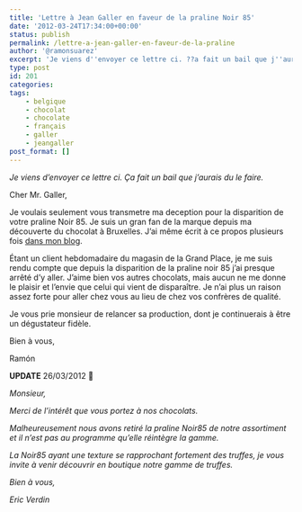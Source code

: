```yaml
---
title: 'Lettre à Jean Galler en faveur de la praline Noir 85'
date: '2012-03-24T17:34:00+00:00'
status: publish
permalink: /lettre-a-jean-galler-en-faveur-de-la-praline
author: '@ramonsuarez'
excerpt: 'Je viens d''envoyer ce lettre ci. ??a fait un bail que j''aurais du le faire. Cher Mr. Galler, Je voulais seulement vous transmetre ma deception pour la disparition de votre praline Noir 85. Je suis un gran fan de la marque depuis ma d??couverte du ...'
type: post
id: 201
categories:
tags:
    - belgique
    - chocolat
    - chocolate
    - français
    - galler
    - jeangaller
post_format: []
---
```

*Je viens d’envoyer ce lettre ci. Ça fait un bail que j’aurais du le faire.*

Cher Mr. Galler,

Je voulais seulement vous transmetre ma deception pour la disparition de votre praline Noir 85. Je suis un gran fan de la marque depuis ma découverte du chocolat à Bruxelles. J’ai même écrit à ce propos plusieurs fois [dans mon blog](http://www.blogbruselas.com/blog/2009/07/30/el-mejor-chocolate-belga-dame-chocolate/ "El mejor chocolate de Bruselas").

Étant un client hebdomadaire du magasin de la Grand Place, je me suis rendu compte que depuis la disparition de la praline noir 85 j’ai presque arrêté d’y aller. J’aime bien vos autres chocolats, mais aucun ne me donne le plaisir et l’envie que celui qui vient de disparaître. Je n’ai plus un raison assez forte pour aller chez vous au lieu de chez vos confrères de qualité.

Je vous prie monsieur de relancer sa production, dont je continuerais à être un dégustateur fidèle.

Bien à vous,

Ramón

**UPDATE** 26/03/2012 **🙁**

*Monsieur,*

*Merci de l’intérêt que vous portez à nos chocolats.*

*Malheureusement nous avons retiré la praline Noir85 de notre assortiment et il n’est pas au programme qu’elle réintègre la gamme.*

*La Noir85 ayant une texture se rapprochant fortement des truffes, je vous invite à venir découvrir en boutique notre gamme de truffes.*

*Bien à vous,*

*Eric Verdin*